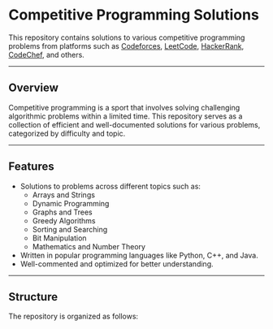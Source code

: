 # Competitive Programming Solutions

This repository contains solutions to various competitive programming problems from platforms such as [Codeforces](https://codeforces.com), [LeetCode](https://leetcode.com), [HackerRank](https://www.hackerrank.com), [CodeChef](https://www.codechef.com), and others.

---

## Overview

Competitive programming is a sport that involves solving challenging algorithmic problems within a limited time. This repository serves as a collection of efficient and well-documented solutions for various problems, categorized by difficulty and topic.

---

## Features

- Solutions to problems across different topics such as:
  - Arrays and Strings
  - Dynamic Programming
  - Graphs and Trees
  - Greedy Algorithms
  - Sorting and Searching
  - Bit Manipulation
  - Mathematics and Number Theory
- Written in popular programming languages like Python, C++, and Java.
- Well-commented and optimized for better understanding.

---

## Structure

The repository is organized as follows:

